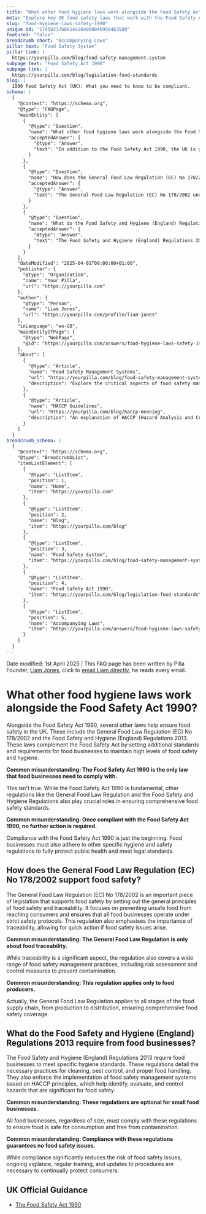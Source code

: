 ```yaml
---
title: "What other food hygiene laws work alongside the Food Safety Act 1990?"
meta: "Explore key UK food safety laws that work with the Food Safety Act 1990, including the General Food Law Regulation and Food Safety and Hygiene Regulations."
slug: "food-hygiene-laws-safety-1990"
unique id: "1745921768614x264000046958463580"
featured: "false"
breadcrumb short: "Accompanying Laws"
pillar text: "Food Safety System"
pillar link: |
  https://yourpilla.com/blog/food-safety-management-system
subpage text: "Food Safety Act 1990"
subpage link: |
  https://yourpilla.com/blog/legislation-food-standards
blog: |
  1990 Food Safety Act (UK): What you need to know to be compliant.
schema: |
  {
    "@context": "https://schema.org",
    "@type": "FAQPage",
    "mainEntity": [
      {
        "@type": "Question",
        "name": "What other food hygiene laws work alongside the Food Safety Act 1990?",
        "acceptedAnswer": {
          "@type": "Answer",
          "text": "In addition to the Food Safety Act 1990, the UK is governed by a number of other crucial regulations to ensure high levels of food safety and hygiene. This includes the General Food Law Regulation (EC) No 178/2002 and the Food Safety and Hygiene (England) Regulations 2013. These laws supplement the Food Safety Act by establishing comprehensive standards and requirements for food businesses to uphold rigorous food safety practices."
        }
      },
      {
        "@type": "Question",
        "name": "How does the General Food Law Regulation (EC) No 178/2002 support food safety?",
        "acceptedAnswer": {
          "@type": "Answer",
          "text": "The General Food Law Regulation (EC) No 178/2002 underpins food safety by outlining fundamental principles of food safety and traceability. It aims to prevent unsafe food from entering the consumer market and mandates that all food businesses must adhere to stringent safety protocols. This regulation also stresses the importance of traceability, facilitating swift responses to food safety incidents."
        }
      },
      {
        "@type": "Question",
        "name": "What do the Food Safety and Hygiene (England) Regulations 2013 require from food businesses?",
        "acceptedAnswer": {
          "@type": "Answer",
          "text": "The Food Safety and Hygiene (England) Regulations 2013 set out detailed hygiene standards that food businesses must meet. These include requirements for proper cleaning, pest control, and food handling practices. Crucially, these regulations mandate the implementation of food safety management systems built on HACCP (Hazard Analysis and Critical Control Points) principles. These systems are designed to identify, assess, and control significant food safety hazards."
        }
      }
    ],
    "dateModified": "2025-04-01T09:00:00+01:00",
    "publisher": {
      "@type": "Organization",
      "name": "Your Pilla",
      "url": "https://yourpilla.com"
    },
    "author": {
      "@type": "Person",
      "name": "Liam Jones",
      "url": "https://yourpilla.com/profile/liam-jones"
    },
    "inLanguage": "en-GB",
    "mainEntityOfPage": {
      "@type": "WebPage",
      "@id": "https://yourpilla.com/answers/food-hygiene-laws-safety-1990"
    },
    "about": [
      {
        "@type": "Article",
        "name": "Food Safety Management Systems",
        "url": "https://yourpilla.com/blog/food-safety-management-system",
        "description": "Explore the critical aspects of food safety management systems, emphasizing the principles of HACCP and how they are essential to comply with the Food Safety Act and other regulations."
      },
      {
        "@type": "Article",
        "name": "HACCP Guidelines",
        "url": "https://yourpilla.com/blog/haccp-meaning",
        "description": "An explanation of HACCP (Hazard Analysis and Critical Control Points), presenting how these principles form the backbone of effective food safety management systems in various businesses."
      }
    ]
  }
breadcrumb_schema: |
  {
    "@context": "https://schema.org",
    "@type": "BreadcrumbList",
    "itemListElement": [
      {
        "@type": "ListItem",
        "position": 1,
        "name": "Home",
        "item": "https://yourpilla.com"
      },
      {
        "@type": "ListItem",
        "position": 2,
        "name": "Blog",
        "item": "https://yourpilla.com/blog"
      },
      {
        "@type": "ListItem",
        "position": 3,
        "name": "Food Safety System",
        "item": "https://yourpilla.com/blog/food-safety-management-system"
      },
      {
        "@type": "ListItem",
        "position": 4,
        "name": "Food Safety Act 1990",
        "item": "https://yourpilla.com/blog/legislation-food-standards"
      },
      {
        "@type": "ListItem",
        "position": 5,
        "name": "Accompanying Laws",
        "item": "https://yourpilla.com/answers/food-hygiene-laws-safety-1990"
      }
    ]
  }
---
```


Date modified: 1st April 2025 | This FAQ page has been written by Pilla Founder, [Liam Jones](https://yourpilla.com/profile/liam-jones), click to [email Liam directly](https://mailto:liam@yourpilla.com), he reads every email.

# What other food hygiene laws work alongside the Food Safety Act 1990?

Alongside the Food Safety Act 1990, several other laws help ensure food safety in the UK. These include the General Food Law Regulation (EC) No 178/2002 and the Food Safety and Hygiene (England) Regulations 2013. These laws complement the Food Safety Act by setting additional standards and requirements for food businesses to maintain high levels of food safety and hygiene.

**Common misunderstanding: The Food Safety Act 1990 is the only law that food businesses need to comply with.**

This isn't true. While the Food Safety Act 1990 is fundamental, other regulations like the General Food Law Regulation and the Food Safety and Hygiene Regulations also play crucial roles in ensuring comprehensive food safety standards.

**Common misunderstanding: Once compliant with the Food Safety Act 1990, no further action is required.**

Compliance with the Food Safety Act 1990 is just the beginning. Food businesses must also adhere to other specific hygiene and safety regulations to fully protect public health and meet legal standards.

## How does the General Food Law Regulation (EC) No 178/2002 support food safety?

The General Food Law Regulation (EC) No 178/2002 is an important piece of legislation that supports food safety by setting out the general principles of food safety and traceability. It focuses on preventing unsafe food from reaching consumers and ensures that all food businesses operate under strict safety protocols. This regulation also emphasises the importance of traceability, allowing for quick action if food safety issues arise.

**Common misunderstanding: The General Food Law Regulation is only about food traceability.**

While traceability is a significant aspect, the regulation also covers a wide range of food safety management practices, including risk assessment and control measures to prevent contamination.

**Common misunderstanding: This regulation applies only to food producers.**

Actually, the General Food Law Regulation applies to all stages of the food supply chain, from production to distribution, ensuring comprehensive food safety coverage.

## What do the Food Safety and Hygiene (England) Regulations 2013 require from food businesses?

The Food Safety and Hygiene (England) Regulations 2013 require food businesses to meet specific hygiene standards. These regulations detail the necessary practices for cleaning, pest control, and proper food handling. They also enforce the implementation of food safety management systems based on HACCP principles, which help identify, evaluate, and control hazards that are significant for food safety.

**Common misunderstanding: These regulations are optional for small food businesses.**

All food businesses, regardless of size, must comply with these regulations to ensure food is safe for consumption and free from contamination.

**Common misunderstanding: Compliance with these regulations guarantees no food safety issues.**

While compliance significantly reduces the risk of food safety issues, ongoing vigilance, regular training, and updates to procedures are necessary to continually protect consumers.

## UK Official Guidance

-   [The Food Safety Act 1990](https://www.legislation.gov.uk/ukpga/1990/16/contents)